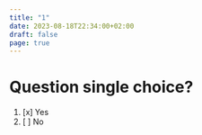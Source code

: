 ```yaml
---
title: "1"
date: 2023-08-18T22:34:00+02:00
draft: false
page: true
---
```


# Question single choice?

1. [x] Yes
1. [ ] No
